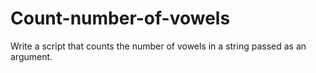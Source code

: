 # Count-number-of-vowels
Write a script that counts the number of vowels in a string passed as an argument.
